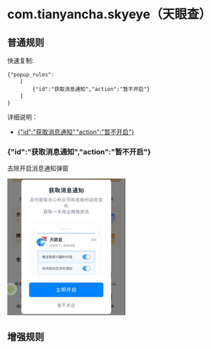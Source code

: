 # com.tianyancha.skyeye（天眼查）

## 普通规则

快速复制:
```
{"popup_rules":
    [
        {"id":"获取消息通知","action":"暂不开启"}
    ]
}
```
详细说明：
- [{"id":"获取消息通知","action":"暂不开启"}](#id获取消息通知action暂不开启)

### {"id":"获取消息通知","action":"暂不开启"}
去除开启消息通知弹窗

![](./assets/开启通知弹窗.jpg)


## 增强规则
